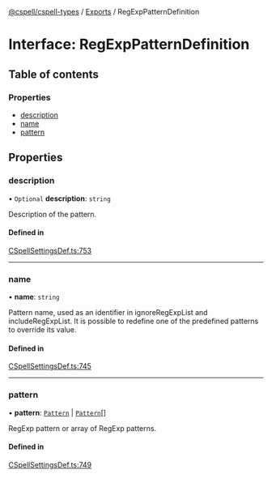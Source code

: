 [@cspell/cspell-types](../README.md) / [Exports](../modules.md) / RegExpPatternDefinition

# Interface: RegExpPatternDefinition

## Table of contents

### Properties

- [description](RegExpPatternDefinition.md#description)
- [name](RegExpPatternDefinition.md#name)
- [pattern](RegExpPatternDefinition.md#pattern)

## Properties

### description

• `Optional` **description**: `string`

Description of the pattern.

#### Defined in

[CSpellSettingsDef.ts:753](https://github.com/streetsidesoftware/cspell/blob/04d61378/packages/cspell-types/src/CSpellSettingsDef.ts#L753)

___

### name

• **name**: `string`

Pattern name, used as an identifier in ignoreRegExpList and includeRegExpList.
It is possible to redefine one of the predefined patterns to override its value.

#### Defined in

[CSpellSettingsDef.ts:745](https://github.com/streetsidesoftware/cspell/blob/04d61378/packages/cspell-types/src/CSpellSettingsDef.ts#L745)

___

### pattern

• **pattern**: [`Pattern`](../modules.md#pattern) \| [`Pattern`](../modules.md#pattern)[]

RegExp pattern or array of RegExp patterns.

#### Defined in

[CSpellSettingsDef.ts:749](https://github.com/streetsidesoftware/cspell/blob/04d61378/packages/cspell-types/src/CSpellSettingsDef.ts#L749)
